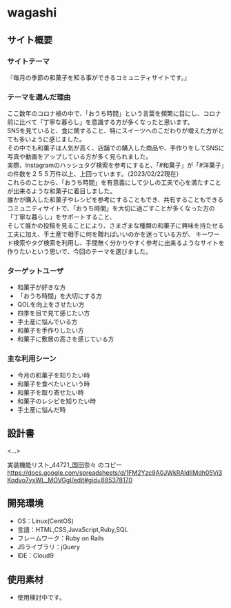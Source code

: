 # wagashi

## サイト概要
### サイトテーマ
『毎月の季節の和菓子を知る事ができるコミュニティサイトです。』

### テーマを選んだ理由
ここ数年のコロナ禍の中で、「おうち時間」という言葉を頻繁に目にし、コロナ前に比べて「丁寧な暮らし」を意識する方が多くなったと思います。  
SNSを見ていると、食に関すること、特にスイーツへのこだわりが増えた方がとても多いように感じました。  
その中でも和菓子は人気が高く、店舗での購入した商品や、手作りをしてSNSに写真や動画をアップしている方が多く見られました。  
実際、Instagramのハッシュタグ検索を参考にすると、「#和菓子」が「#洋菓子」の件数を２５５万件以上、上回っています。（2023/02/22現在）  
これらのことから、「おうち時間」を有意義にして少しの工夫で心を満たすことが出来るような和菓子に着目しました。  
誰かが購入した和菓子やレシピを参考にすることもでき、共有することもできるコミュニティサイトで、「おうち時間」を大切に過ごすことが多くなった方の「丁寧な暮らし」をサポートすること、  
そして誰かの投稿を見ることにより、さまざまな種類の和菓子に興味を持たせる工夫に加え、手土産で相手に何を贈ればいいのかを迷っている方が、
キーワード検索やタグ検索を利用し、手間無く分かりやすく参考に出来るようなサイトを作りたいという思いで、今回のテーマを選びました。

### ターゲットユーザ
- 和菓子が好きな方
- 「おうち時間」を大切にする方
- QOLを向上をさせたい方
- 四季を目で見て感じたい方
- 手土産に悩んでいる方
- 和菓子を手作りしたい方
- 和菓子に敷居の高さを感じている方

### 主な利用シーン
- 今月の和菓子を知りたい時
- 和菓子を食べたいという時
- 和菓子を取り寄せたい時
- 和菓子のレシピを知りたい時
- 手土産に悩んだ時

## 設計書
<...>

実装機能リスト_44721_国田奈々 のコピー
<https://docs.google.com/spreadsheets/d/1FM2Yzc9A0JWkRAldIIMdh05Vi3Kqdvo7yxWL_MOVGgI/edit#gid=885378170>

## 開発環境
- OS：Linux(CentOS)
- 言語：HTML,CSS,JavaScript,Ruby,SQL
- フレームワーク：Ruby on Rails
- JSライブラリ：jQuery
- IDE：Cloud9

## 使用素材
- 使用検討中です。

